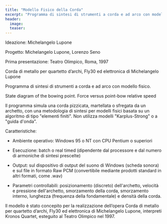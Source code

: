 ```yaml
---
title: "Modello Fisico della Corda"
excerpt: "Programma di sintesi di strumenti a corda e ad arco con modello fisico."
header:
  image:
  teaser:
---
```


Ideazione: Michelangelo Lupone

Progetto: Michelangelo Lupone, Lorenzo Seno

Prima presentazione: Teatro Olimpico, Roma, 1997

Corda di metallo per quartetto d’archi, Fly30 ed elettronica di Michelangelo Lupone

Programma di sintesi di strumenti a corda e ad arco con modello fisico.

State diagram of the bowing point. Force versus point-bow relative speed

Il programma simula una corda pizzicata, martellata o sfregata da un archetto, con una metodologia di sintesi per modelli fisici basata su un algoritmo di tipo "elementi finiti". Non utilizza modelli "Karplus-Strong" o a "guida d'onda".

Caratteristiche:

- Ambiente operativo: Windows 95 o NT con CPU Pentium o superiori

- Esecuzione: batch o real timed (dipendente dal processore e dal numero di armoniche di sintesi prescelte)

- Output: sul dispositivo di output del suono di Windows (scheda sonora) e sul file in formato Raw PCM (convertibile mediante prodotti standard in altri formati, come .wav)

- Parametri controllabili: posizionamento (discreto) dell'archetto, velocità e pressione dell'archetto, smorzamento della corda, smorzamento interno, lunghezza (frequenza della fondamentale) e densità della corda.

Il modello è stato concepito per la realizzazione dell’opera Corda di metallo per quartetto d’archi, Fly30 ed elettronica di Michelangelo Lupone, interpreti Kronos Quartet, esteguito al Teatro Olimpico nel 1997.
